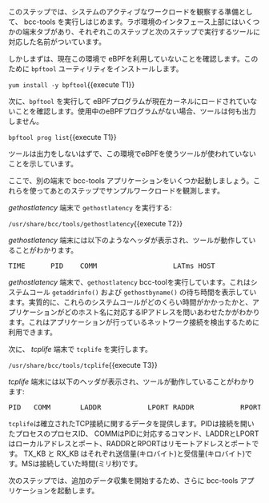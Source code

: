 
このステップでは、システムのアクティブなワークロードを観察する準備として、 bcc-tools を実行しはじめます。ラボ環境のインタフェース上部にはいくつかの端末タブがあり、それぞれこのステップと次のステップで実行するツールに対応した名前がついています。

しかしまずは、現在この環境で eBPFを利用していないことを確認します。このために `bpftool` ユーティリティをインストールします。

`yum install -y bpftool`{{execute T1}}


次に、`bpftool` を実行して eBPFプログラムが現在カーネルにロードされていないことを確認します。使用中のeBPFプログラムがない場合、ツールは何も出力しません。

`bpftool prog list`{{execute T1}}

ツールは出力をしないはずで、この環境でeBPFを使うツールが使われていないことを示しています。

ここで、別の端末で bcc-tools アプリケーションをいくつか起動しましょう。これらを使ってあとのステップでサンプルワークロードを観測します。

*gethostlatency* 端末で `gethostlatency` を実行する:

`/usr/share/bcc/tools/gethostlatency`{{execute T2}}

*gethostlatency* 端末には以下のようなヘッダが表示され、ツールが動作していることがわかります。

<pre class="file">
TIME      PID    COMM                  LATms HOST
</pre>


*gethostlatency* 端末で、`gethostlatency` bcc-toolを実行しています。これはシステムコール `getaddrinfo()` および `gethostbyname()` の待ち時間を表示しています。実質的に、これらのシステムコールがどのくらい時間がかかったかと、アプリケーションがどのホスト名に対応するIPアドレスを問いあわせたかがわかります。これはアプリケーションが行っているネットワーク接続を検出するために利用できます。

次に、 *tcplife* 端末で `tcplife` を実行します。

`/usr/share/bcc/tools/tcplife`{{execute T3}}

*tcplife* 端末には以下のヘッダが表示され、ツールが動作していることがわかります:

<pre class="file">
PID   COMM       LADDR           LPORT RADDR           RPORT TX_KB RX_KB MS
</pre>

`tcplife`は確立されたTCP接続に関するデータを提供します。PIDは接続を開いたプロセスのプロセスID、 COMMはPIDに対応するコマンド、LADDRとLPORTはローカルアドレスとポート、RADDRとRPORTはリモートアドレスとポートです。
TX_KB と RX_KB はそれぞれ送信量(キロバイト)と受信量(キロバイト)です。MSは接続していた時間(ミリ秒)です。


次のステップでは、追加のデータ収集を開始するため、さらに bcc-tools アプリケーションを起動します。
